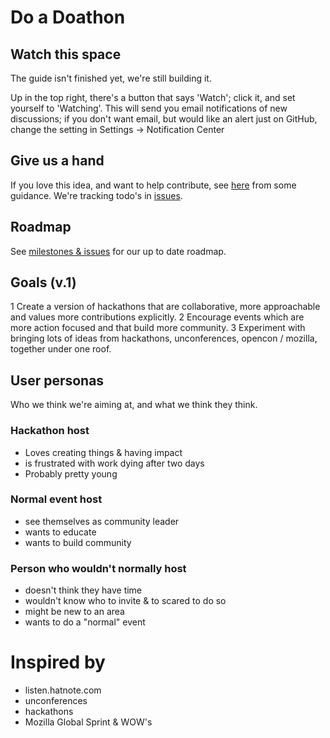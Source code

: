 <!-- Note: This is for talking about the project itself & encouraging contribution. Index.md describes doathons -->

# Do a Doathon

## Watch this space
The guide isn't finished yet, we're still building it.

Up in the top right, there's a button that says 'Watch'; click it, and set yourself to 'Watching'. This will send you email notifications of new discussions; if you don't want email, but would like an alert just on GitHub, change the setting in Settings -> Notification Center

## Give us a hand

If you love this idea, and want to help contribute, see [here](https://github.com/sparcopen/do-a-doathon/blob/master/CONTRIBUTING.md) from some guidance. We're tracking todo's in [issues](https://github.com/sparcopen/do-a-doathon/issues).

## Roadmap

See [milestones & issues](https://github.com/sparcopen/do-a-doathon/issues) for our up to date roadmap.

## Goals (v.1)

1 Create a version of hackathons that are collaborative, more approachable and values more contributions explicitly.
2 Encourage events which are more action focused and that build more community.
3 Experiment with bringing lots of ideas from hackathons, unconferences, opencon / mozilla, together under one roof.

## User personas

Who we think we're aiming at, and what we think they think.

### Hackathon host

* Loves creating things & having impact
* is frustrated with work dying after two days
* Probably pretty young

### Normal event host

* see themselves as community leader
* wants to educate
* wants to build community

### Person who wouldn't normally host

* doesn't think they have time
* wouldn't know who to invite & to scared to do so
* might be new to an area
* wants to do a "normal" event

# Inspired by

* listen.hatnote.com
* unconferences
* hackathons
* Mozilla Global Sprint & WOW's
